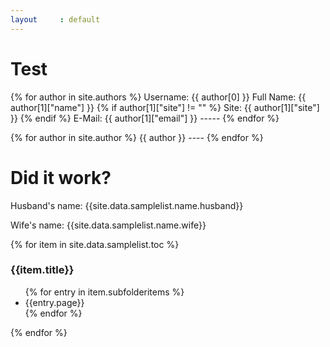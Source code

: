 ```yaml
---
layout     : default
---
```


# Test

{% for author in site.authors %}
    Username: {{ author[0] }}
    Full Name: {{ author[1]["name"] }}
    {% if author[1]["site"] != "" %}
        Site: {{ author[1]["site"] }}
    {% endif %}
    E-Mail: {{ author[1]["email"] }}
    -----
{% endfor %}

{% for author in site.author %}
    {{ author }}
    ----
{% endfor %}

# Did it work?
<p>Husband's name: {{site.data.samplelist.name.husband}}</p>
<p>Wife's name: {{site.data.samplelist.name.wife}}</p>

{% for item in site.data.samplelist.toc %}
<h3>{{item.title}}</h3>
<ul>
{% for entry in item.subfolderitems %}
<li>{{entry.page}}</li>
{% endfor %}
</ul>
{% endfor %}
